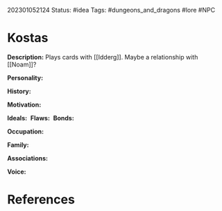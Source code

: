 202301052124
Status: #idea
Tags: #dungeons_and_dragons #lore #NPC 

# Kostas
**Description:** Plays cards with [[Idderg]]. Maybe a relationship with [[Noam]]?

**Personality:** 

**History:** 

**Motivation:** 

**Ideals:** 
**Flaws:** 
**Bonds:** 

**Occupation:** 

**Family:** 

**Associations:** 

**Voice:** 



# References